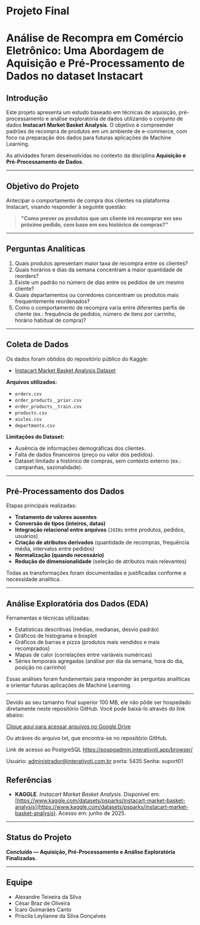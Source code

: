 # Projeto Final

# Análise de Recompra em Comércio Eletrônico: Uma Abordagem de Aquisição e Pré-Processamento de Dados no dataset Instacart

## Introdução

Este projeto apresenta um estudo baseado em técnicas de aquisição, pré-processamento e análise exploratória de dados utilizando o conjunto de dados **Instacart Market Basket Analysis**. O objetivo é compreender padrões de recompra de produtos em um ambiente de e-commerce, com foco na preparação dos dados para futuras aplicações de Machine Learning.

As atividades foram desenvolvidas no contexto da disciplina **Aquisição e Pré-Processamento de Dados**.

---

## Objetivo do Projeto

Antecipar o comportamento de compra dos clientes na plataforma Instacart, visando responder à seguinte questão:

> **"Como prever os produtos que um cliente irá recomprar em seu próximo pedido, com base em seu histórico de compras?"**

---

##  Perguntas Analíticas

1. Quais produtos apresentam maior taxa de recompra entre os clientes?
2. Quais horários e dias da semana concentram a maior quantidade de reorders?
3. Existe um padrão no número de dias entre os pedidos de um mesmo cliente?
4. Quais departamentos ou corredores concentram os produtos mais frequentemente reordenados?
5. Como o comportamento de recompra varia entre diferentes perfis de cliente (ex.: frequência de pedidos, número de itens por carrinho, horário habitual de compra)?

---

## Coleta de Dados

Os dados foram obtidos do repositório público do Kaggle:

- [Instacart Market Basket Analysis Dataset](https://www.kaggle.com/datasets/psparks/instacart-market-basket-analysis)

**Arquivos utilizados:**
- `orders.csv`
- `order_products__prior.csv`
- `order_products__train.csv`
- `products.csv`
- `aisles.csv`
- `departments.csv`

**Limitações do Dataset:**
- Ausência de informações demográficas dos clientes.
- Falta de dados financeiros (preço ou valor dos pedidos).
- Dataset limitado a histórico de compras, sem contexto externo (ex.: campanhas, sazonalidade).

---

## Pré-Processamento dos Dados

Etapas principais realizadas:

- **Tratamento de valores ausentes**  
- **Conversão de tipos (inteiros, datas)**
- **Integração relacional entre arquivos** (`JOINs` entre produtos, pedidos, usuários)
- **Criação de atributos derivados** (quantidade de recompras, frequência média, intervalos entre pedidos)
- **Normalização (quando necessário)**
- **Redução de dimensionalidade** (seleção de atributos mais relevantes)

Todas as transformações foram documentadas e justificadas conforme a necessidade analítica.

---

## Análise Exploratória dos Dados (EDA)

Ferramentas e técnicas utilizadas:

- Estatísticas descritivas (médias, medianas, desvio padrão)
- Gráficos de histograma e boxplot
- Gráficos de barras e pizza (produtos mais vendidos e mais recomprados)
- Mapas de calor (correlações entre variáveis numéricas)
- Séries temporais agregadas (análise por dia da semana, hora do dia, posição no carrinho)

Essas análises foram fundamentais para responder às perguntas analíticas e orientar futuras aplicações de Machine Learning.

---
Devido ao seu tamanho final superior 100 MB, ele não pôde ser hospedado diretamente neste repositório GitHub.
Você pode baixá-lo através do link abaixo:

[Clique aqui para acessar arquivos no Google Drive](https://drive.google.com/drive/folders/1DQar2vxabo_mPO0yLvIkUxy_TWzMNZl4?usp=sharing)

Ou atráves do arquivo txt, que encontra-se no repositório GitHub.

Link de acesso ao PostgreSQL
https://pospgadmin.interativoti.app/browser/

Usuário: administrador@interativoti.com.br
porta: 5435
Senha: suport01

## Referências

- **KAGGLE**. *Instacart Market Basket Analysis*. Disponível em: [https://www.kaggle.com/datasets/psparks/instacart-market-basket-analysis](https://www.kaggle.com/datasets/psparks/instacart-market-basket-analysis). Acesso em: junho de 2025.

---

## Status do Projeto

**Concluído — Aquisição, Pré-Processamento e Análise Exploratória Finalizadas.**  

---

## Equipe

- Alexandre Teixeira da Silva
- César Braz de Oliveira
- Ícaro Guimarães Canto
- Priscila Leylianne da Silva Gonçalves
